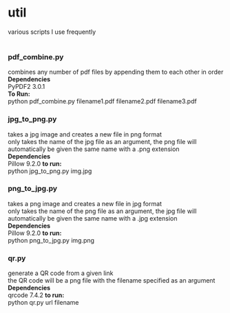 # util
various scripts I use frequently <br><br>

### pdf_combine.py <br>
combines any number of pdf files by appending them to each other in order<br>
**Dependencies**<br>
PyPDF2 3.0.1<br>
**To Run:**<br>
python pdf_combine.py filename1.pdf filename2.pdf filename3.pdf

### jpg_to_png.py <br>
takes a jpg image and creates a new file in png format<br>
only takes the name of the jpg file as an argument, the png file will automatically be given the same name with a .png extension<br>
**Dependencies**<br>
Pillow 9.2.0
**to run:**<br>
python jpg_to_png.py img.jpg

### png_to_jpg.py <br>
takes a png image and creates a new file in jpg format<br>
only takes the name of the png file as an argument, the jpg file will automatically be given the same name with a .jpg extension<br>
**Dependencies**<br>
Pillow 9.2.0
**to run:**<br>
python png_to_jpg.py img.png

### qr.py <br>
generate a QR code from a given link<br>
the QR code will be a png file with the filename specified as an argument<br>
**Dependencies**<br>
qrcode 7.4.2
**to run:**<br>
python qr.py url filename

